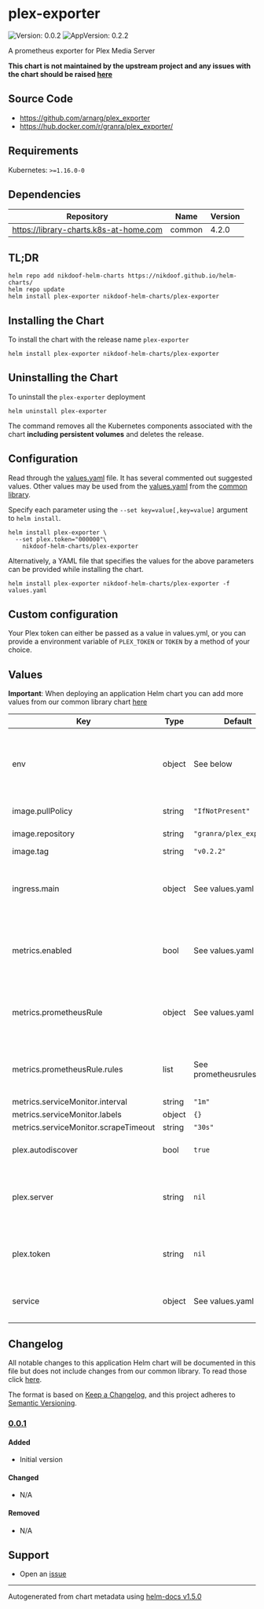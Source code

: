 # plex-exporter

![Version: 0.0.2](https://img.shields.io/badge/Version-0.0.2-informational?style=flat-square) ![AppVersion: 0.2.2](https://img.shields.io/badge/AppVersion-0.2.2-informational?style=flat-square)

A prometheus exporter for Plex Media Server

**This chart is not maintained by the upstream project and any issues with the chart should be raised [here](https://github.com/nikdoof/helm-charts/issues/new/choose)**

## Source Code

* <https://github.com/arnarg/plex_exporter>
* <https://hub.docker.com/r/granra/plex_exporter/>

## Requirements

Kubernetes: `>=1.16.0-0`

## Dependencies

| Repository | Name | Version |
|------------|------|---------|
| https://library-charts.k8s-at-home.com | common | 4.2.0 |

## TL;DR

```console
helm repo add nikdoof-helm-charts https://nikdoof.github.io/helm-charts/
helm repo update
helm install plex-exporter nikdoof-helm-charts/plex-exporter
```

## Installing the Chart

To install the chart with the release name `plex-exporter`

```console
helm install plex-exporter nikdoof-helm-charts/plex-exporter
```

## Uninstalling the Chart

To uninstall the `plex-exporter` deployment

```console
helm uninstall plex-exporter
```

The command removes all the Kubernetes components associated with the chart **including persistent volumes** and deletes the release.

## Configuration

Read through the [values.yaml](./values.yaml) file. It has several commented out suggested values.
Other values may be used from the [values.yaml](https://github.com/k8s-at-home/library-charts/tree/main/charts/stable/common/values.yaml) from the [common library](https://github.com/k8s-at-home/library-charts/tree/main/charts/stable/common).

Specify each parameter using the `--set key=value[,key=value]` argument to `helm install`.

```console
helm install plex-exporter \
  --set plex.token="000000"\
    nikdoof-helm-charts/plex-exporter
```

Alternatively, a YAML file that specifies the values for the above parameters can be provided while installing the chart.

```console
helm install plex-exporter nikdoof-helm-charts/plex-exporter -f values.yaml
```

## Custom configuration

Your Plex token can either be passed as a value in values.yml, or you can provide a environment variable of `PLEX_TOKEN` or `TOKEN` by a method of your choice.

## Values

**Important**: When deploying an application Helm chart you can add more values from our common library chart [here](https://github.com/k8s-at-home/library-charts/tree/main/charts/stable/common)

| Key | Type | Default | Description |
|-----|------|---------|-------------|
| env | object | See below | environment variables. See more environment variables in the [plex-exporter documentation](https://github.com/nikdoof/plex-chaos/tree/master/cmd/plex_exporter). |
| image.pullPolicy | string | `"IfNotPresent"` | image pull policy |
| image.repository | string | `"granra/plex_exporter"` | image repository |
| image.tag | string | `"v0.2.2"` | image tag |
| ingress.main | object | See values.yaml | Enable and configure ingress settings for the chart under this key. |
| metrics.enabled | bool | See values.yaml | Enable and configure a Prometheus serviceMonitor for the chart under this key. |
| metrics.prometheusRule | object | See values.yaml | Enable and configure Prometheus Rules for the chart under this key. |
| metrics.prometheusRule.rules | list | See prometheusrules.yaml | Configure additionial rules for the chart under this key. |
| metrics.serviceMonitor.interval | string | `"1m"` |  |
| metrics.serviceMonitor.labels | object | `{}` |  |
| metrics.serviceMonitor.scrapeTimeout | string | `"30s"` |  |
| plex.autodiscover | bool | `true` | Enable autodiscover using plex.tv |
| plex.server | string | `nil` | Manual server address of your Plex server, as a URL, including the port |
| plex.token | string | `nil` | Authentication token to connect to your Plex instance |
| service | object | See values.yaml | Configures service settings for the chart. |

## Changelog

All notable changes to this application Helm chart will be documented in this file but does not include changes from our common library. To read those click [here](https://github.com/k8s-at-home/library-charts/tree/main/charts/stable/common#changelog).

The format is based on [Keep a Changelog](https://keepachangelog.com/en/1.0.0/), and this project adheres to [Semantic Versioning](https://semver.org/spec/v2.0.0.html).

### [0.0.1]

#### Added

- Initial version

#### Changed

- N/A

#### Removed

- N/A

[0.0.1]: #100

## Support

- Open an [issue](https://github.com/nikdoof/helm-charts/issues/new/choose)

----------------------------------------------
Autogenerated from chart metadata using [helm-docs v1.5.0](https://github.com/norwoodj/helm-docs/releases/v1.5.0)

